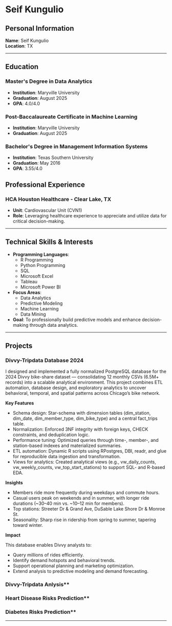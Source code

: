 # Seif Kungulio

## Personal Information
**Name**: Seif Kungulio  
**Location**: TX

---

## Education
### Master's Degree in Data Analytics
- **Institution**: Maryville University  
- **Graduation**: August 2025
- **GPA**: 4.0/4.0
 
### Post-Baccalaureate Certificate in Machine Learning
- **Institution**: Maryville University  
- **Graduation**: August 2025
 
### Bachelor's Degree in Management Information Systems
- **Institution**: Texas Southern University
- **Graduation**: May 2016
- **GPA**: 3.55/4.0

## Professional Experience
### HCA Houston Healthcare - Clear Lake, TX
- **Unit**: Cardiovascular Unit (CVN1)  
- **Role**: Leveraging healthcare experience to appreciate and utilize data for critical decision-making.

---

## Technical Skills & Interests
- **Programming Languages**:
  - R Programming
  - Python Programming
  - SQL
  - Microsoft Excel
  - Tableau
  - Microsoft Power BI
- **Focus Areas**:  
  - Data Analytics
  - Predictive Modeling
  - Machine Learning
  - Data Mining
- **Goal**: To professionally build predictive models and enhance decision-making through data analytics.

---

## Projects
### Divvy-Tripdata Database 2024

  I designed and implemented a fully normalized PostgreSQL database for the 2024 Divvy bike-share dataset — consolidating 12 monthly CSVs (6.5M+ records) into a scalable analytical environment.
This project combines ETL automation, database design, and exploratory analytics to uncover behavioral, temporal, and spatial patterns across Chicago’s bike network.

**Key Features**
* Schema design: Star-schema with dimension tables (dim_station, dim_date, dim_member_type, dim_bike_type) and a central fact_trips table.
* Normalization: Enforced 3NF integrity with foreign keys, CHECK constraints, and deduplication logic.
* Performance tuning: Optimized queries through time-, member-, and station-based indexes and materialized summaries.
* ETL automation: Dynamic R scripts using RPostgres, DBI, readr, and glue for reproducible data ingestion and transformation.
* Views for analytics: Created analytical views (e.g., vw_daily_counts, vw_weekly_counts, vw_top_start_stations) to support SQL- and R-based EDA.

**Insights**
* Members ride more frequently during weekdays and commute hours.
* Casual users peak on weekends and in summer, with longer ride durations (~30–40 min vs. ~10–12 min for members).
* Top stations: Streeter Dr & Grand Ave, DuSable Lake Shore Dr & Monroe St.
* Seasonality: Sharp rise in ridership from spring to summer, tapering toward winter.

**Impact**

This database enables Divvy analysts to:
* Query millions of rides efficiently.
* Identify demand hotspots and behavioral trends.
* Support operational planning and marketing optimization.
* Extend analysis to predictive modeling and demand forecasting.

### Divvy-Tripdata Anlysis**
### Heart Disease Risks Prediction**
### Diabetes Risks Prediction**
  
---

<!---
shkungulio/shkungulio is a ✨ special ✨ repository because its `README.md` (this file) appears on your GitHub profile.
You can click the Preview link to take a look at your changes.
--->
